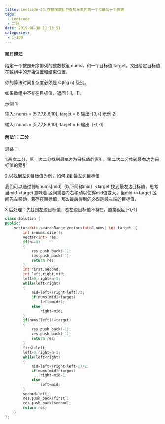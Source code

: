 ```yaml
---
title: Leetcode-34.在排序数组中查找元素的第一个和最后一个位置
tags:
 - Leetcode
 - 二分
date: 2019-08-30 11:13:51
categories:
 - 1-100
---
```


#### 题目描述

给定一个按照升序排列的整数数组 nums，和一个目标值 target。找出给定目标值在数组中的开始位置和结束位置。

你的算法时间复杂度必须是 O(log n) 级别。

<!--more-->

如果数组中不存在目标值，返回 [-1, -1]。

示例 1:

输入: nums = [5,7,7,8,8,10], target = 8
输出: [3,4]
示例 2:

输入: nums = [5,7,7,8,8,10], target = 6
输出: [-1,-1]

#### 解法1：二分

思路：

1.两次二分，第一次二分找到最左边为目标值的索引，第二次二分找到最右边为目标值的索引

2.以找到左边目标值为例，如何找到最左边目标值

我们可以通过判断nums[mid]（以下简称mid）<target 找到最左边目标值，思考当mid <target 意味着 区间需要向右移动以使得mid值变大，当mid >=target 区间先左移动，若存在目标值，那么最后得到的必然是最左端的目标值，

3.后处理：先找到左边目标值，若左边目标值不存在，直接返回[-1,-1]

```c++
class Solution {
public:
    vector<int> searchRange(vector<int>& nums, int target) {
        int n=nums.size();
        vector<int> res;
        if(n==0)
        {
            res.push_back(-1);
            res.push_back(-1);
            return res;
        }
        int first,second;
        int left,right,mid;
        left=0,right=n-1;
        while(left<right)
        {
            mid=left+(right-left)/2;
            if(nums[mid]<target)
                left=mid+1;
            else
                right=mid;
        }
        if(nums[left]!=target)
        {
            res.push_back(-1);
            res.push_back(-1);
            return res;
        }
        first=left;
        left=0,right=n-1;
        while(left<right)
        {
            mid=left+(right-left+1)/2;
            if(nums[mid]>target)
                right=mid-1;
            else 
                left=mid;
        }
        second=left;
        res.push_back(first);
        res.push_back(second);
        return res;
    }
};

```

